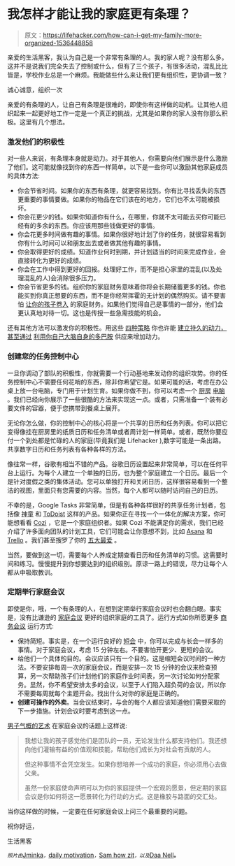 # 我怎样才能让我的家庭更有条理？

> 原文：<https://lifehacker.com/how-can-i-get-my-family-more-organized-1536448858>

亲爱的生活黑客，我认为自己是一个非常有条理的人。我的家人呢？没有那么多。这并不是说我们完全失去了控制或什么，但有了三个孩子，有很多活动，混乱比比皆是，学校作业总是一个麻烦。我能做些什么来让我们更有组织性，更协调一致？



诚心诚意，组织一次

亲爱的有条理的人，让自己有条理是很难的，即使你有这样做的动机。让其他人组织起来一起更好地工作一定是一个真正的挑战，尤其是如果你的家人没有你那么积极。这里有几个想法。

### 激发他们的积极性

对一些人来说，有条理本身就是动力。对于其他人，你需要向他们展示是什么激励了他们。这可能就像找到你的东西一样简单。以下是一些你可以激励其他家庭成员的具体方法:

*   你会节省时间。如果你的东西有条理，就更容易找到。你有比寻找丢失的东西更重要的事情要做。如果你的物品在它们该在的地方，它们也不太可能被损坏。
*   你会花更少的钱。如果你知道你有什么，在哪里，你就不太可能去买你可能已经有的多余的东西。你应该用那些钱做更好的事情。
*   你会花更多时间做有趣的事情。如果你很好地计划了你的任务，就很容易看到你有什么时间可以和朋友出去或者做其他有趣的事情。
*   你会取得更好的成绩。知道作业何时到期，并计划适当的时间来完成作业，会直接转化为更好的成绩。
*   你会在工作中得到更好的回报。处理好工作，而不是担心家里的混乱(以及处理混乱的人)会消除很多压力。
*   你会节省更多的钱。组织你的家庭财务意味着你将会长期储蓄更多的钱。你也能买到你真正想要的东西，而不是你经常挥霍的无计划的偶然购买。请不要害怕 [让你的孩子卷入](http://lifehacker.com/how-to-teach-young-kids-budgeting-habits-early-on-1528970036) 的家庭财务。如果他们觉得自己是事情的一部分，他们会更认真地对待一切。这也是传授一些急需技能的机会。

还有其他方法可以激发你的积极性。用这些 [四种策略](http://lifehacker.com/four-strategies-that-build-lasting-motivation-and-how-5958782) 你也许能 [建立持久的动力，甚至通过](http://lifehacker.com/four-strategies-that-build-lasting-motivation-and-how-5958782) [利用你自己大脑自身的多巴胺](http://lifehacker.com/how-to-harnass-your-brains-dopamine-supply-and-increas-1496989326) 供应来增加动力。

### 创建您的任务控制中心

一旦你调动了部队的积极性，你就需要一个行动基地来发动你的组织攻势。你的任务控制中心不需要任何花哨的东西，除非你希望它是。如果可能的话，考虑在办公桌上放一台电脑，专门用于计划生育。如果你做不到，你可以考虑一个 [厨房](https://lifehacker.com/build-a-wall-mounted-kitchen-computer-5451243) [电脑](http://lifehacker.com/build-a-hidden-kitchen-computer-into-your-pantry-1514758324) 。我们已经向你展示了一些很酷的方法来实现这一点。或者，只需准备一个装有必要文件的容器，便于您携带到餐桌上展开。

无论你怎么做，你的控制中心的核心将是一个共享的日历和任务列表。你可以把它变得像挂在厨房里的纸质日历和任务清单或者周计划一样简单。或者，既然你要应付一个到处都是忙碌的人的家庭(毕竟我们是 Lifehacker ),数字可能是一条出路。共享数字日历和任务列表有各种各样的方法。

像往常一样，谷歌有相当不错的产品。谷歌日历设置起来非常简单，可以在任何平台上运行。为每个人建立一个单独的日历，也为整个家庭建立一个日历。最后一个是针对度假之类的集体活动。您可以单独打开和关闭日历，这样很容易看到一个整洁的视图，里面只有您需要的内容。当然，每个人都可以随时访问自己的日历。

不幸的是，Google Tasks 非常简单，但是有各种各样很好的共享任务计划者，包括像 [神童](https://lifehacker.com/wunderlist-2-brings-recurring-items-shared-to-dos-not-5969253) 和 [ToDoist](http://lifehacker.com/todoist-next-update-brings-shared-tasks-visual-schedul-1506763819) 这样的产品。如果你正在寻找一个一体化的解决方案，你可能想看看 [Cozi](http://lifehacker.com/cozi-family-organizer-keeps-your-family-life-in-sync-on-5831331) ，它是一个家庭组织者。如果 Cozi 不能满足你的需求，我们已经介绍了许多面向团队的计划工具，它们可能会让你意想不到，比如 [Asana](http://lifehacker.com/asana-is-a-free-project-management-and-collaboration-to-5855549) 和 [Trello](http://lifehacker.com/trello-makes-project-collaboration-simple-and-kind-of-e-5839942) 。我们甚至搜罗了你的 [五大最爱](http://lifehacker.com/five-best-group-to-do-management-tools-5819548) 。

当然，要做到这一切，需要每个人养成定期查看日历和任务清单的习惯。这需要时间和练习。慢慢提升到你想要达到的组织级别。原谅一路上的错误，尽力让每个人都从中吸取教训。

### 定期举行家庭会议

即使是你，哦，一个有条理的人，在想到定期举行家庭会议时也会翻白眼。事实是，没有比谦逊的 [家庭会议](https://lifehacker.com/hold-a-dorm-style-house-meeting-to-smooth-out-your-we-5742158) 更好的组织家庭的工具了。运行方式如你所愿更多 [商务会议](http://lifehacker.com/how-to-not-suck-at-meetings-5976593) 运行方式:

*   保持简短。事实是，在一个运行良好的 [短会](http://lifehacker.com/increase-meeting-effectiveness-by-scheduling-for-brevit-5650994) 中，你可以完成与长会一样多的事情。对于家庭会议，考虑 15 分钟左右。不要害怕开更少、更短的会议。
*   给他们一个具体的目的。会议应该只有一个目的。这是缩短会议时间的一种方法。不要安排每周一次的家庭会议，而是安排一次 15 分钟的会议来检查预算，另一次帮助孩子们计划他们的家庭作业时间表，另一次讨论如何分配家务。显然，你不希望安排太多的会议，以至于人们陷入超负荷的会议，所以你不需要每周就每个主题开会。找出什么对你的家庭是正确的。
*   **创建可操作的外卖**。当会议结束时，与会的每个人都应该知道他们需要采取的下一步措施。计划会议时要考虑到这一点。

[男子气概的艺术](http://www.artofmanliness.com/2014/02/14/creating-a-positive-family-culture-how-to-plan-and-lead-a-weekly-family-meeting/) 在家庭会议的话题上这样说:

> 我想让我的孩子感觉他们是团队的一员，无论发生什么都支持他们。我还想向他们灌输有益的价值观和技能，帮助他们成长为对社会有贡献的人。
> 
> 但这种事情不会凭空发生。如果你想培养一个成功的家庭，你必须用心去做父亲。
> 
> 虽然一份家庭使命声明可以为你的家庭提供一个宏观的愿景，但定期的家庭会议是你如何将这一愿景转化为行动的方式。这是橡胶与路面的交汇处。

当你这样做的时候，一定要在任何家庭会议上问三个最重要的问题。

祝你好运，

生活黑客

<small>*照片由*</small>[Jminka](http://www.shutterstock.com/pic.mhtml?id=96583624&src=id)<small>*，*</small>[daily motivation](https://secure.flickr.com/photos/107892497@N03/10722725205/sizes/z/in/photostream/)<small>*，*</small>[Sam how zit](https://secure.flickr.com/photos/aloha75/10107872755/sizes/z/in/photostream/)<small>*，以及*</small>[Daa Nell](https://secure.flickr.com/photos/daanell/234843610/sizes/z/in/photostream/)<small>**。**</small>